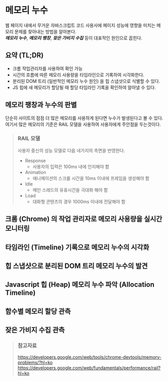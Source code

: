 # 메모리 누수

웹 페이지 내에서 무거운 자바스크립트 코드 사용사에 페이지 성능에 영향을 미치는 메모리 문제를 찾아내는 방법을 알아본다.  
_**메모리 누수**_, _**메모리 팽창**_, _**잦은 가비지 수집**_ 등이 대표적인 원인으로 꼽힌다.

## 요약 (TL;DR)

* 크롬 작업관리자를 사용하여 확인 가능
* 시간의 흐름에 따른 메모리 사용량을 타임라인으로 기록하여 시각화한다.
* 분리된 DOM 트리 (일반적인 메모리 누수 원인) 을 힙 스냅샷으로 식별할 수 있다.
* JS 힙에 새 메모리가 할당될 때 할당 타임라인 기록을 확인하여 알아낼 수 있다.

## 메모리 팽창과 누수의 판별

단순히 사이트의 점점 더 많은 메모리를 사용하게 된다면 누수가 발생된다고 볼 수 있다.  
여기서 많은 메모리의 기준은 RAIL 모델을 사용하여 사용자에게 주안점을 두는것이다.

> ### RAIL 모델
> 사용자 중신의 성능 모델로 다음 네가지의 측면을 반영한다.
> * Response
>   * 사용자의 입력은 100ms 내에 인지해야 함
> * Animation
>   * 애니메이션의 스크롤 시간을 10ms 이내에 프레임을 생성해야 함
> * Idle
>   * 메인 스레드의 유휴시간을 극대화 해야 함
> * Load
>   * 대화형 콘텐츠의 경우 1000ms 이내에 전달해야 함

## 크롬 (Chrome) 의 작업 관리자로 메모리 사용량을 실시간 모니터링

## 타임라인 (Timeline) 기록으로 메모리 누수의 시각화

## 힙 스냅샷으로 분리된 DOM 트리 메모리 누수의 발견

## Javascript 힙 (Heap) 메모리 누수 파악 (Allocation Timeline)

## 함수별 메모리 할당 관측

## 잦은 가비지 수집 관측

> ### 참고자료
> <https://developers.google.com/web/tools/chrome-devtools/memory-problems/?hl=ko>
> <https://developers.google.com/web/fundamentals/performance/rail?hl=ko>